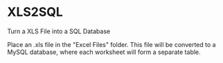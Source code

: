 # XLS2SQL
Turn a XLS File into a SQL Database

Place an .xls file in the "Excel Files" folder. This file will be converted to a MySQL database, where each worksheet will form a separate table.
